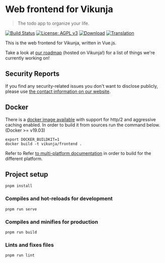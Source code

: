 # Web frontend for Vikunja

> The todo app to organize your life.

[![Build Status](https://drone.kolaente.de/api/badges/vikunja/frontend/status.svg)](https://drone.kolaente.de/vikunja/frontend)
[![License: AGPL v3](https://img.shields.io/badge/License-AGPL%20v3-blue.svg)](LICENSE)
[![Download](https://img.shields.io/badge/download-v0.20.3-brightgreen.svg)](https://dl.vikunja.io)
[![Translation](https://badges.crowdin.net/vikunja/localized.svg)](https://crowdin.com/project/vikunja)

This is the web frontend for Vikunja, written in Vue.js.

Take a look at [our roadmap](https://my.vikunja.cloud/share/UrdhKPqumxDXUbYpEGJLSIyNTwAnbBzVlwdDpRbv/auth) (hosted on Vikunja!) for a list of things we're currently working on!

## Security Reports

If you find any security-related issues you don't want to disclose publicly, please use [the contact information on our website](https://vikunja.io/contact/#security).

## Docker

There is a [docker image available](https://hub.docker.com/r/vikunja/api) with support for http/2 and aggressive caching enabled.
In order to build it from sources run the command below. (Docker >= v19.03)

```shell
export DOCKER_BUILDKIT=1
docker build -t vikunja/frontend .
```

Refer to Refer [to multi-platform documentation](https://docs.docker.com/build/building/multi-platform/) in order to build for the different platform.

## Project setup

```shell
pnpm install
```

### Compiles and hot-reloads for development

```shell
pnpm run serve
```

### Compiles and minifies for production

```shell
pnpm run build
```

### Lints and fixes files

```shell
pnpm run lint
```

